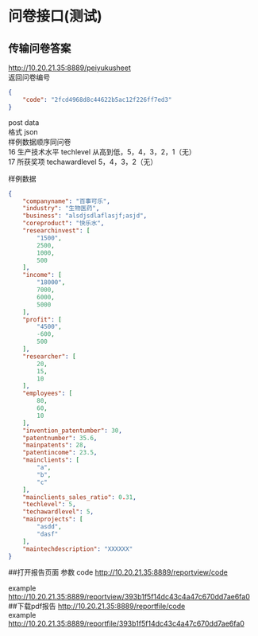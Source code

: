# 问卷接口(测试)

## 传输问卷答案   
http://10.20.21.35:8889/peiyukusheet   
返回问卷编号
```json
{
    "code": "2fcd4968d8c44622b5ac12f226ff7ed3"
}
```
post data   
格式 json  
样例数据顺序同问卷   
16 生产技术水平 techlevel 从高到低，5，4，3，2，1（无）   
17 所获奖项  techawardlevel 5，4，3，2（无）  
    
样例数据
```json
{
    "companyname": "百事可乐",
    "industry": "生物医药",
    "business": "alsdjsdlaflasjf;asjd",
    "coreproduct": "快乐水",
    "researchinvest": [
        "1500",
        2500,
        1000,
        500
    ],
    "income": [
        "18000",
        7000,
        6000,
        5000
    ],
    "profit": [
        "4500",
        -600,
        500
    ],
    "researcher": [
        20,
        15,
        10
    ],
    "employees": [
        80,
        60,
        10
    ],
    "invention_patentumber": 30,
    "patentnumber": 35.6,
    "mainpatents": 28,
    "patentincome": 23.5,
    "mainclients": [
        "a",
        "b",
        "c"
    ],
    "mainclients_sales_ratio": 0.31,
    "techlevel": 5,
    "techawardlevel": 5,
    "mainprojects": [
        "asdd",
        "dasf"
    ],
    "maintechdescription": "XXXXXX"
}
```

##打开报告页面
参数 code
http://10.20.21.35:8889/reportview/code

example
http://10.20.21.35:8889/reportview/393b1f5f14dc43c4a47c670dd7ae6fa0
##下载pdf报告
http://10.20.21.35:8889/reportfile/code   
example
http://10.20.21.35:8889/reportfile/393b1f5f14dc43c4a47c670dd7ae6fa0